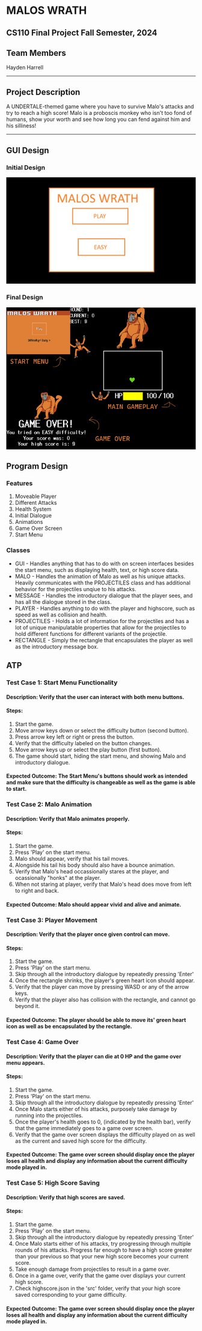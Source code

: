 

# MALOS WRATH
## CS110 Final Project Fall Semester, 2024

## Team Members

Hayden Harrell

***

## Project Description

A UNDERTALE-themed game where you have to survive Malo's attacks and try to reach a high score! Malo is a proboscis monkey who isn't too fond of humans, show your worth and see how long you can fend against him and his silliness!

***    

## GUI Design

### Initial Design

![initial gui](assets/gui.jpg)

### Final Design

![final gui](assets/finalgui.jpg)

## Program Design

### Features
1. Moveable Player
2. Different Attacks
3. Health System
4. Initial Dialogue
5. Animations
6. Game Over Screen
7. Start Menu

### Classes

- GUI - Handles anything that has to do with on screen interfaces besides the start menu, such as displaying health, text, or high score data.
- MALO - Handles the animation of Malo as well as his unique attacks. Heavily communicates with the PROJECTILES class and has additional behavior for the projectiles unqiue to his attacks.
- MESSAGE - Handles the introductory dialogue that the player sees, and has all the dialogue stored in the class.
- PLAYER - Handles anything to do with the player and highscore, such as speed as well as collision and health.
- PROJECTILES - Holds a lot of information for the projectiles and has a lot of unique manipulatable properties that allow for the projectiles to hold different functions for different variants of the projectile.
- RECTANGLE - Simply the rectangle that encapsulates the player as well as the introductory message box.

## ATP
### Test Case 1: Start Menu Functionality
#### Description: Verify that the user can interact with both menu buttons.
#### Steps:
1. Start the game.
2. Move arrow keys down or select the difficulty button (second button).
3. Press arrow key left or right or press the button.
4. Verify that the difficulty labeled on the button changes.
5. Move arrow keys up or select the play button (first button).
6. The game should start, hiding the start menu, and showing Malo and introductory dialogue.
#### Expected Outcome: The Start Menu's buttons should work as intended and make sure that the difficulty is changeable as well as the game is able to start.


### Test Case 2: Malo Animation
#### Description: Verify that Malo animates properly.
#### Steps:
1. Start the game.
2. Press 'Play' on the start menu.
3. Malo should appear, verify that his tail moves.
4. Alongside his tail his body should also have a bounce animation.
5. Verify that Malo's head occassionally stares at the player, and ocassionally "honks" at the player.
6. When not staring at player, verify that Malo's head does move from left to right and back.
#### Expected Outcome: Malo should appear vivid and alive and animate.

### Test Case 3: Player Movement
#### Description: Verify that the player once given control can move.
#### Steps:
1. Start the game.
2. Press 'Play' on the start menu.
3. Skip through all the introductory dialogue by repeatedly pressing 'Enter'
4. Once the rectangle shrinks, the player's green heart icon should appear.
5. Verify that the player can move by pressing WASD or any of the arrow keys.
6. Verify that the player also has collision with the rectangle, and cannot go beyond it.
#### Expected Outcome: The player should be able to move its' green heart icon as well as be encapsulated by the rectangle.
### Test Case 4: Game Over
#### Description: Verify that the player can die at 0 HP and the game over menu appears.
#### Steps:
1. Start the game.
2. Press 'Play' on the start menu.
3. Skip through all the introductory dialogue by repeatedly pressing 'Enter'
4. Once Malo starts either of his attacks, purposely take damage by running into the projectiles.
5. Once the player's health goes to 0, (indicated by the health bar), verify that the game immediately goes to a game over screen.
6. Verify that the game over screen displays the difficulty played on as well as the current and saved high score for the difficulty.
#### Expected Outcome: The game over screen should display once the player loses all health and display any information about the current difficulty mode played in.
### Test Case 5: High Score Saving
#### Description: Verify that high scores are saved.
#### Steps:
1. Start the game.
2. Press 'Play' on the start menu.
3. Skip through all the introductory dialogue by repeatedly pressing 'Enter'
4. Once Malo starts either of his attacks, try progressing through multiple rounds of his attacks. Progress far enough to have a high score greater than your previous so that your new high score becomes your current score.
5. Take enough damage from projectiles to result in a game over.
6. Once in a game over, verify that the game over displays your current high score.
7. Check highscore.json in the 'src' folder, verify that your high score saved corresponding to your game difficulty.
#### Expected Outcome: The game over screen should display once the player loses all health and display any information about the current difficulty mode played in.